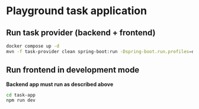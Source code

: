 # Playground task application

## Run task provider (backend + frontend)

```bash
docker compose up -d
mvn -f task-provider clean spring-boot:run -Dspring-boot.run.profiles=dev
```

## Run frontend in development mode

**Backend app must run as described above**

```bash
cd task-app
npm run dev
```